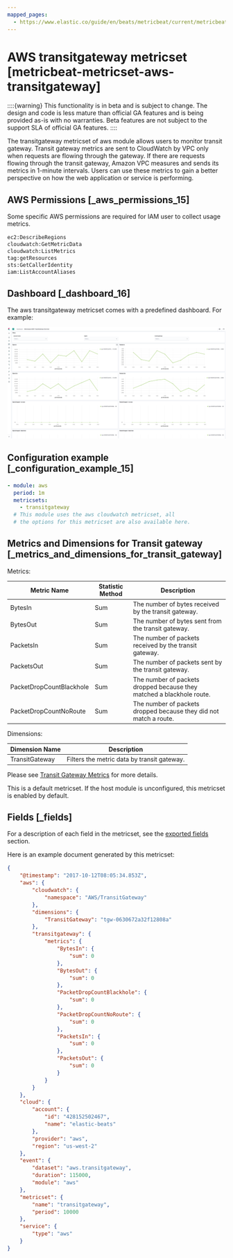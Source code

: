 ```yaml
---
mapped_pages:
  - https://www.elastic.co/guide/en/beats/metricbeat/current/metricbeat-metricset-aws-transitgateway.html
---
```


# AWS transitgateway metricset [metricbeat-metricset-aws-transitgateway]

::::{warning}
This functionality is in beta and is subject to change. The design and code is less mature than official GA features and is being provided as-is with no warranties. Beta features are not subject to the support SLA of official GA features.
::::


The transitgateway metricset of aws module allows users to monitor transit gateway. Transit gateway metrics are sent to CloudWatch by VPC only when requests are flowing through the gateway. If there are requests flowing through the transit gateway, Amazon VPC measures and sends its metrics in 1-minute intervals. Users can use these metrics to gain a better perspective on how the web application or service is performing.


## AWS Permissions [_aws_permissions_15]

Some specific AWS permissions are required for IAM user to collect usage metrics.

```
ec2:DescribeRegions
cloudwatch:GetMetricData
cloudwatch:ListMetrics
tag:getResources
sts:GetCallerIdentity
iam:ListAccountAliases
```


## Dashboard [_dashboard_16]

The aws transitgateway metricset comes with a predefined dashboard. For example:

![metricbeat aws transitgateway overview](images/metricbeat-aws-transitgateway-overview.png)


## Configuration example [_configuration_example_15]

```yaml
- module: aws
  period: 1m
  metricsets:
    - transitgateway
  # This module uses the aws cloudwatch metricset, all
  # the options for this metricset are also available here.
```


## Metrics and Dimensions for Transit gateway [_metrics_and_dimensions_for_transit_gateway]

Metrics:

| Metric Name | Statistic Method | Description |
| --- | --- | --- |
| BytesIn | Sum | The number of bytes received by the transit gateway. |
| BytesOut | Sum | The number of bytes sent from the transit gateway. |
| PacketsIn | Sum | The number of packets received by the transit gateway. |
| PacketsOut | Sum | The number of packets sent by the transit gateway. |
| PacketDropCountBlackhole | Sum | The number of packets dropped because they matched a blackhole route. |
| PacketDropCountNoRoute | Sum | The number of packets dropped because they did not match a route. |

Dimensions:

| Dimension Name | Description |
| --- | --- |
| TransitGateway | Filters the metric data by transit gateway. |

Please see [Transit Gateway Metrics](https://docs.aws.amazon.com/vpc/latest/tgw/transit-gateway-cloudwatch-metrics.html) for more details.

This is a default metricset. If the host module is unconfigured, this metricset is enabled by default.

## Fields [_fields]

For a description of each field in the metricset, see the [exported fields](/reference/metricbeat/exported-fields-aws.md) section.

Here is an example document generated by this metricset:

```json
{
    "@timestamp": "2017-10-12T08:05:34.853Z",
    "aws": {
        "cloudwatch": {
            "namespace": "AWS/TransitGateway"
        },
        "dimensions": {
            "TransitGateway": "tgw-0630672a32f12808a"
        },
        "transitgateway": {
            "metrics": {
                "BytesIn": {
                    "sum": 0
                },
                "BytesOut": {
                    "sum": 0
                },
                "PacketDropCountBlackhole": {
                    "sum": 0
                },
                "PacketDropCountNoRoute": {
                    "sum": 0
                },
                "PacketsIn": {
                    "sum": 0
                },
                "PacketsOut": {
                    "sum": 0
                }
            }
        }
    },
    "cloud": {
        "account": {
            "id": "428152502467",
            "name": "elastic-beats"
        },
        "provider": "aws",
        "region": "us-west-2"
    },
    "event": {
        "dataset": "aws.transitgateway",
        "duration": 115000,
        "module": "aws"
    },
    "metricset": {
        "name": "transitgateway",
        "period": 10000
    },
    "service": {
        "type": "aws"
    }
}
```
